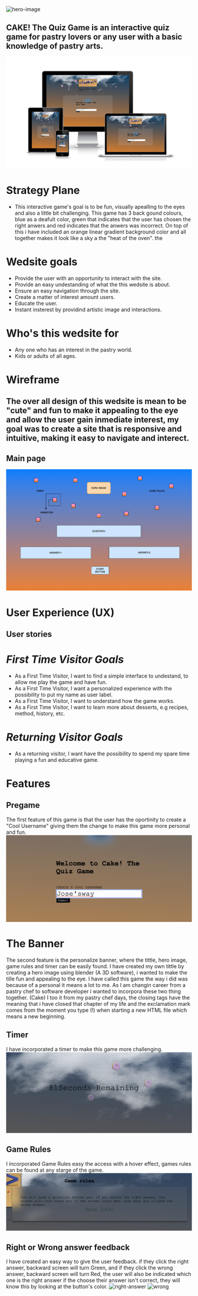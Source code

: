  <img src="assets/script/images/Hero-image-cake.png" alt="hero-image">

## **CAKE! The Quiz Game is an interactive quiz game for pastry lovers or any user with a basic knowledge of pastry arts.**

<img src="assets/script/images/Am-i-responsive.png" alt="Am-i-responsive">

# Strategy Plane

- This interactive game's goal is to be fun, visually apealling to the eyes and also a little bit challenging. This game has 3 back gound colours, blue as a deafult color, green that indicates that the user has chosen the right anwers and red indicates that the anwers was incorrect. On top of this i have included an orange linear gradient background color and all together makes it look like a sky a the "heat of the oven". the

# Wedsite goals

- Provide the user with an opportunity to interact with the site.
- Provide an easy undestanding of what the this wedsite is about.
- Ensure an easy navigation through the site.
- Create a matter of interest amount users.
- Educate the user.
- Instant insterest by providind artistic image and interactions.

# Who's this wedsite for
- Any one  who has an interest in the pastry world. 
- Kids or adults of all ages.

# Wireframe
## The over all design of this wedsite is mean to be "cute" and fun to make it appealing to the eye and allow the user gain inmediate interest, my goal was to create a site that is responsive and intuitive, making it easy to navigate and interect.

## **Main page**
<img src="assets/script/images/wireframe.png" alt="wireframe-home-page">

# User Experience (UX)
## User stories
# *First Time Visitor Goals*
- As a First Time Visitor, I want to find a simple interface to undestand, to allow me play the game and have fun.
- As a First Time Visitor, I want a personalized experience with the possibility to put my name as user label.
- As a First Time Visitor, I want to understand how the game works.
- As a First Time Visitor, I want to learn more about desserts, e.g recipes, method, history, etc.
# *Returning Visitor Goals*
- As a returning visitor, I want have the possibility to spend my spare time playing a fun and educative game.

# Features

## Pregame

The first feature of this game is that the user has the oportinity to create a "Cool Username" giving them the change to make this game more personal and fun. 
<img src="assets/script/images/form-imput.png" alt="form1">

# The Banner

The second feature is the personalize banner, where the tittle, hero image, game rules and timer can be easily found. 
I have created my own tittle by creating a hero image using blender (A 3D software), i wanted to make the tille fun and appealing to the eye. 
I have called this game the way i did was because of a personal it means a lot to me. As I am changin career from a pastry chef to software developer i wanted to incorpora these two thing together. (Cake) I too it from my pastry chef days, the closing tags have the meaning that i have closed that chapter of my life and the exclamation mark comes from the moment you type (!) when starting a new HTML file which means a new beginning. 

## Timer
I have incorporated a timer to make this game more challenging. 
<img src="assets/script/images/timer.png" alt="timer">

## Game Rules

I incorporated Game Rules easy the access with a hover effect, games rules can be found at any starge of the game. 
<img src="assets/script/images/game-rules.png" alt="game-rules">

## Right or Wrong answer feedback 

I have created an easy way to give the user feedback. if they click the right answer, backward screen will turn Green, and if they click the wrong answer, backward screen will turn Red, the user will also be indicated which one is the right answer if the choose their answer isn't correct, they will know this by looking at the button's color. 
<img src="assets/script/images/right-answer.png" alt="right-answer">
<img src="assets/script/images/wrong-answer.png" alt="wrong">





